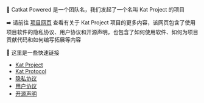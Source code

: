🌋 Catkat Powered 是一个团队名，我们发起了一个名叫 Kat Project 的项目

➡️ 请前往 [项目网页](https://project.catkatpowered.com) 查看有关于 Kat Project 项目的更多内容，该网页包含了使用项目软件的隐私协议、用户协议和开源声明，也包含了如何使用软件、如何为项目贡献代码和如何编写拓展等内容

📌 这里是一些快速链接

- [Kat Project](https://project.catkatpowered.com)
- [Kat Protocol](https://protocol.catkatpowered.com/)
- [隐私协议](https://project.catkatpowered.com/#/privacy-policy)
- [用户协议](https://project.catkatpowered.com/#/terms-of-use)
- [开源声明](https://project.catkatpowered.com/#/open-source-license)



